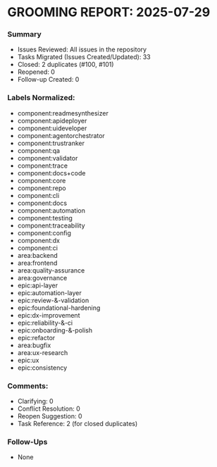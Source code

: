 # GROOMING REPORT: 2025-07-29

### Summary
- Issues Reviewed: All issues in the repository
- Tasks Migrated (Issues Created/Updated): 33
- Closed: 2 duplicates (#100, #101)
- Reopened: 0
- Follow-up Created: 0

### Labels Normalized:
- component:readmesynthesizer
- component:apideployer
- component:uideveloper
- component:agentorchestrator
- component:trustranker
- component:qa
- component:validator
- component:trace
- component:docs+code
- component:core
- component:repo
- component:cli
- component:docs
- component:automation
- component:testing
- component:traceability
- component:config
- component:dx
- component:ci
- area:backend
- area:frontend
- area:quality-assurance
- area:governance
- epic:api-layer
- epic:automation-layer
- epic:review-&-validation
- epic:foundational-hardening
- epic:dx-improvement
- epic:reliability-&-ci
- epic:onboarding-&-polish
- epic:refactor
- area:bugfix
- area:ux-research
- epic:ux
- epic:consistency

### Comments:
- Clarifying: 0
- Conflict Resolution: 0
- Reopen Suggestion: 0
- Task Reference: 2 (for closed duplicates)

### Follow-Ups
- None

